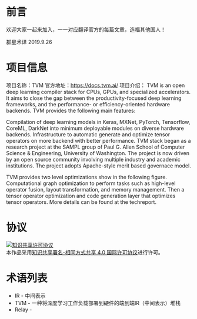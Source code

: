 # 前言
欢迎大家一起来加入，一一对应翻译官方的每篇文章，造福其他国人！

群星术译
2019.9.26

# 项目信息
项目名称：TVM
官方地址：https://docs.tvm.ai/
项目介绍：
TVM is an open deep learning compiler stack for CPUs, GPUs, and specialized accelerators. It aims to close the gap between the productivity-focused deep learning frameworks, and the performance- or efficiency-oriented hardware backends. TVM provides the following main features:

Compilation of deep learning models in Keras, MXNet, PyTorch, Tensorflow, CoreML, DarkNet into minimum deployable modules on diverse hardware backends.
Infrastructure to automatic generate and optimize tensor operators on more backend with better performance.
TVM stack began as a research project at the SAMPL group of Paul G. Allen School of Computer Science & Engineering, University of Washington. The project is now driven by an open source community involving multiple industry and academic institutions. The project adopts Apache-style merit based governace model.

TVM provides two level optimizations show in the following figure. Computational graph optimization to perform tasks such as high-level operator fusion, layout transformation, and memory management. Then a tensor operator optimization and code generation layer that optimizes tensor operators. More details can be found at the techreport.

# 协议
<a rel="license" href="http://creativecommons.org/licenses/by-sa/4.0/"><img alt="知识共享许可协议" style="border-width:0" src="https://i.creativecommons.org/l/by-sa/4.0/80x15.png" /></a><br />本作品采用<a rel="license" href="http://creativecommons.org/licenses/by-sa/4.0/">知识共享署名-相同方式共享 4.0 国际许可协议</a>进行许可。

# 术语列表
* IR - 中间表示
* TVM - 一种将深度学习工作负载部署到硬件的端到端IR（中间表示）堆栈
* Relay - 
